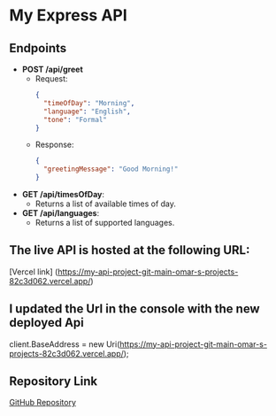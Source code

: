 # My Express API

## Endpoints
- **POST /api/greet**
  - Request:
    ```json
    {
      "timeOfDay": "Morning",
      "language": "English",
      "tone": "Formal"
    }
    ```
  - Response:
    ```json
    {
      "greetingMessage": "Good Morning!"
    }
    ```
- **GET /api/timesOfDay**:
  - Returns a list of available times of day.
- **GET /api/languages**:
  - Returns a list of supported languages.

## The live API is hosted at the following URL:
[Vercel link] (https://my-api-project-git-main-omar-s-projects-82c3d062.vercel.app/)

## I updated the Url in the console with the new deployed Api

client.BaseAddress = new Uri(https://my-api-project-git-main-omar-s-projects-82c3d062.vercel.app/);


## Repository Link
[GitHub Repository](https://github.com/Omareo518/my-api-project)
